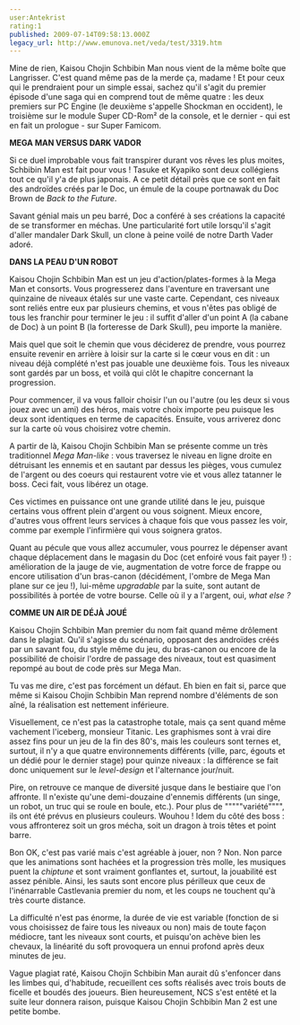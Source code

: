 ```yaml
---
user:Antekrist
rating:1
published: 2009-07-14T09:58:13.000Z
legacy_url: http://www.emunova.net/veda/test/3319.htm
---
```

Mine de rien, Kaisou Chojin Schbibin Man nous vient de la même boîte que Langrisser. C'est quand même pas de la merde ça, madame ! Et pour ceux qui le prendraient pour un simple essai, sachez qu'il s'agit du premier épisode d'une saga qui en comprend tout de même quatre : les deux premiers sur PC Engine (le deuxième s'appelle Shockman en occident), le troisième sur le module Super CD-Rom² de la console, et le dernier - qui est en fait un prologue - sur Super Famicom.  

  

**MEGA MAN VERSUS DARK VADOR**  

Si ce duel improbable vous fait transpirer durant vos rêves les plus moites, Schbibin Man est fait pour vous ! Tasuke et Kyapiko sont deux collégiens tout ce qu'il y'a de plus japonais. A ce petit détail près que ce sont en fait des androïdes créés par le Doc, un émule de la coupe portnawak du Doc Brown de _Back to the Future_.  

Savant génial mais un peu barré, Doc a conféré à ses créations la capacité de se transformer en méchas. Une particularité fort utile lorsqu'il s'agit d'aller mandaler Dark Skull, un clone à peine voilé de notre Darth Vader adoré.  

  

**DANS LA PEAU D'UN ROBOT**  

Kaisou Chojin Schbibin Man est un jeu d'action/plates-formes à la Mega Man et consorts. Vous progresserez dans l'aventure en traversant une quinzaine de niveaux étalés sur une vaste carte. Cependant, ces niveaux sont reliés entre eux par plusieurs chemins, et vous n'êtes pas obligé de tous les franchir pour terminer le jeu : il suffit d'aller d'un point A (la cabane de Doc) à un point B (la forteresse de Dark Skull), peu importe la manière.  

Mais quel que soit le chemin que vous déciderez de prendre, vous pourrez ensuite revenir en arrière à loisir sur la carte si le cœur vous en dit : un niveau déjà complété n'est pas jouable une deuxième fois. Tous les niveaux sont gardés par un boss, et voilà qui clôt le chapitre concernant la progression.  

Pour commencer, il va vous falloir choisir l'un ou l'autre (ou les deux si vous jouez avec un ami) des héros, mais votre choix importe peu puisque les deux sont identiques en terme de capacités. Ensuite, vous arriverez donc sur la carte où vous choisirez votre chemin.  

A partir de là, Kaisou Chojin Schbibin Man se présente comme un très traditionnel _Mega Man-like_ : vous traversez le niveau en ligne droite en détruisant les ennemis et en sautant par dessus les pièges, vous cumulez de l'argent ou des coeurs qui restaurent votre vie et vous allez tatanner le boss. Ceci fait, vous libérez un otage.  

Ces victimes en puissance ont une grande utilité dans le jeu, puisque certains vous offrent plein d'argent ou vous soignent. Mieux encore, d'autres vous offrent leurs services à chaque fois que vous passez les voir, comme par exemple l'infirmière qui vous soignera gratos.  

Quant au pécule que vous allez accumuler, vous pourrez le dépenser avant chaque déplacement dans le magasin du Doc (cet enfoiré vous fait payer !) : amélioration de la jauge de vie, augmentation de votre force de frappe ou encore utilisation d'un bras-canon (décidément, l'ombre de Mega Man plane sur ce jeu !), lui-même _upgradable_ par la suite, sont autant de possibilités à portée de votre bourse. Celle où il y a l'argent, oui, _what else ?_  

  

**COMME UN AIR DE DÉJÀ JOUÉ**  

Kaisou Chojin Schbibin Man premier du nom fait quand même drôlement dans le plagiat. Qu'il s'agisse du scénario, opposant des androïdes créés par un savant fou, du style même du jeu, du bras-canon ou encore de la possibilité de choisir l'ordre de passage des niveaux, tout est quasiment repompé au bout de code près sur Mega Man.  

Tu vas me dire, c'est pas forcément un défaut. Eh bien en fait si, parce que même si Kaisou Chojin Schbibin Man reprend nombre d'éléments de son aîné, la réalisation est nettement inférieure.  

Visuellement, ce n'est pas la catastrophe totale, mais ça sent quand même vachement l'iceberg, monsieur Titanic. Les graphismes sont à vrai dire assez fins pour un jeu de la fin des 80's, mais les couleurs sont ternes et, surtout, il n'y a que quatre environnements différents (ville, parc, égouts et un dédié pour le dernier stage) pour quinze niveaux : la différence se fait donc uniquement sur le _level-design_ et l'alternance jour/nuit.  

Pire, on retrouve ce manque de diversité jusque dans le bestiaire que l'on affronte. Il n'existe qu'une demi-douzaine d'ennemis différents (un singe, un robot, un truc qui se roule en boule, etc.). Pour plus de """""variété"""", ils ont été prévus en plusieurs couleurs. Wouhou ! Idem du côté des boss : vous affronterez soit un gros mécha, soit un dragon à trois têtes et point barre.  

Bon OK, c'est pas varié mais c'est agréable à jouer, non ? Non. Non parce que les animations sont hachées et la progression très molle, les musiques puent la _chiptune_ et sont vraiment gonflantes et, surtout, la jouabilité est assez pénible. Ainsi, les sauts sont encore plus périlleux que ceux de l'inénarrable Castlevania premier du nom, et les coups ne touchent qu'à très courte distance.  

La difficulté n'est pas énorme, la durée de vie est variable (fonction de si vous choisissez de faire tous les niveaux ou non) mais de toute façon médiocre, tant les niveaux sont courts, et puisqu'on achève bien les chevaux, la linéarité du soft provoquera un ennui profond après deux minutes de jeu.  

Vague plagiat raté, Kaisou Chojin Schbibin Man aurait dû s'enfoncer dans les limbes qui, d'habitude, recueillent ces softs réalisés avec trois bouts de ficelle et boudés des joueurs. Bien heureusement, NCS s'est entêté et la suite leur donnera raison, puisque Kaisou Chojin Schbibin Man 2 est une petite bombe.